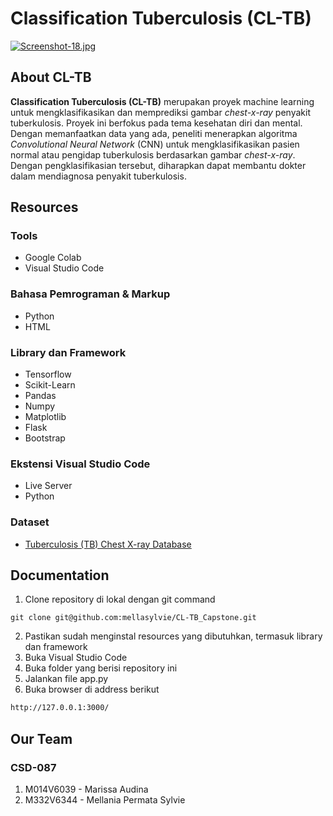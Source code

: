 # Classification Tuberculosis (CL-TB)

[![Screenshot-18.jpg](https://i.postimg.cc/7hF6qH07/Screenshot-18.jpg)](https://postimg.cc/kRy9cdjX)
## About CL-TB
**Classification Tuberculosis (CL-TB)** merupakan proyek machine learning untuk mengklasifikasikan dan memprediksi gambar *chest-x-ray* penyakit tuberkulosis. Proyek ini berfokus pada tema kesehatan diri dan mental. Dengan memanfaatkan data yang ada, peneliti menerapkan algoritma *Convolutional Neural Network* (CNN) untuk mengklasifikasikan pasien normal atau pengidap tuberkulosis berdasarkan gambar *chest-x-ray*. Dengan pengklasifikasian tersebut, diharapkan dapat membantu dokter dalam mendiagnosa penyakit tuberkulosis.

## Resources

### Tools
- Google Colab
- Visual Studio Code

### Bahasa Pemrograman & Markup
- Python
- HTML

### Library dan Framework
- Tensorflow
- Scikit-Learn
- Pandas
- Numpy
- Matplotlib
- Flask
- Bootstrap

### Ekstensi Visual Studio Code
- Live Server
- Python

### Dataset 
- [Tuberculosis (TB) Chest X-ray Database](https://www.kaggle.com/tawsifurrahman/tuberculosis-tb-chest-xray-dataset)

## Documentation

1. Clone repository di lokal dengan git command
```
git clone git@github.com:mellasylvie/CL-TB_Capstone.git
```
2. Pastikan sudah menginstal resources yang dibutuhkan, termasuk library dan framework 
3. Buka Visual Studio Code
3. Buka folder yang berisi repository ini
4. Jalankan file app.py
5. Buka browser di address berikut
```sh 
http://127.0.0.1:3000/
```

## Our Team

### CSD-087
1. M014V6039 - Marissa Audina 
2. M332V6344 - Mellania Permata Sylvie 
